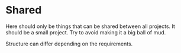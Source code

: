 ﻿# Shared

Here should only be things that can be shared between all projects. It should be a small project. Try to avoid making it a big ball of mud.

Structure can differ depending on the requirements. 
